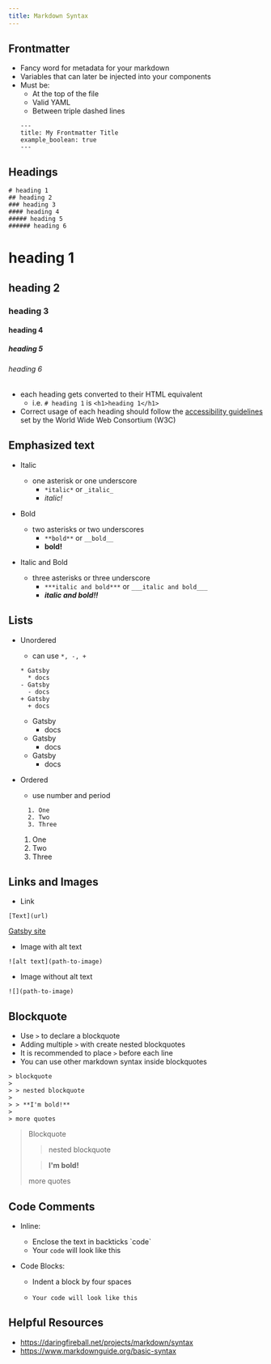 ```yaml
---
title: Markdown Syntax
---
```


## Frontmatter
- Fancy word for metadata for your markdown
- Variables that can later be injected into your components
- Must be:
  - At the top of the file
  - Valid YAML
  - Between triple dashed lines
  ```
  ---
  title: My Frontmatter Title
  example_boolean: true
  ---
  ```

## Headings

```
# heading 1
## heading 2
### heading 3
#### heading 4
##### heading 5
###### heading 6
```

# heading 1

## heading 2

### heading 3

#### heading 4

##### heading 5

###### heading 6

- each heading gets converted to their HTML equivalent
  - i.e. `# heading 1` is `<h1>heading 1</h1>`
- Correct usage of each heading should follow the
  [accessibility guidelines](https://www.w3.org/WAI/tutorials/page-structure/headings/) set by the World Wide Web Consortium (W3C)

## Emphasized text

- Italic
  - one asterisk or one underscore
    - `*italic*` or `_italic_`
    - _italic!_
- Bold
  - two asterisks or two underscores
    - `**bold**` or `__bold__`
    - **bold!**
- Italic and Bold

  - three asterisks or three underscore
    - `***italic and bold***` or `___italic and bold___`
    - **_italic and bold!!_**

## Lists

- Unordered

  - can use `*, -, +`

  ```
  * Gatsby
    * docs
  - Gatsby
    - docs
  + Gatsby
    + docs
  ```

  - Gatsby
    - docs

  * Gatsby
    - docs

  - Gatsby
    - docs

- Ordered
  - use number and period
  ```
    1. One
    2. Two
    3. Three
  ```
  1. One
  2. Two
  3. Three

## Links and Images

- Link

```
[Text](url)
```

[Gatsby site](https://www.gatsbyjs.org/)

- Image with alt text

```
![alt text](path-to-image)
```

- Image without alt text

```
![](path-to-image)
```

## Blockquote

- Use `>` to declare a blockquote
- Adding multiple `>` with create nested blockquotes
- It is recommended to place `>` before each line
- You can use other markdown syntax inside blockquotes

```
> blockquote
>
> > nested blockquote
>
> > **I'm bold!**
>
> more quotes
```

> Blockquote
>
> > nested blockquote
>
> > **I'm bold!**
>
> more quotes

## Code Comments

- Inline:
  - Enclose the text in backticks \`code\`
  - Your `code` will look like this


- Code Blocks:
  - Indent a block by four spaces
  -     Your code will look like this

## Helpful Resources

- https://daringfireball.net/projects/markdown/syntax
- https://www.markdownguide.org/basic-syntax
